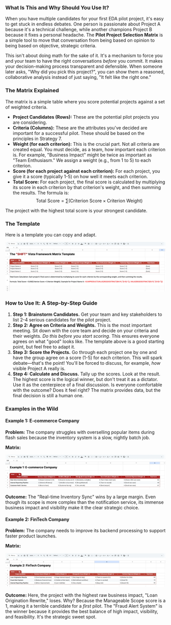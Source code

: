 ### What Is This and Why Should You Use It?

When you have multiple candidates for your first EDA pilot project, it's easy to get stuck in endless debates. One person is passionate about Project A because it's a technical challenge, while another champions Project B because it fixes a personal headache. The **Pilot Project Selection Matrix** is a simple tool to move that conversation from being based on opinion to being based on objective, strategic criteria.

This isn't about doing math for the sake of it. It's a mechanism to force you and your team to have the right conversations *before* you commit. It makes your decision-making process transparent and defensible. When someone later asks, "Why did you pick this project?", you can show them a reasoned, collaborative analysis instead of just saying, "It felt like the right one."

### The Matrix Explained

The matrix is a simple table where you score potential projects against a set of weighted criteria.

* **Project Candidates (Rows):** These are the potential pilot projects you are considering.
* **Criteria (Columns):** These are the attributes you've decided are important for a successful pilot. These should be based on the principles in Strategy 7.
* **Weight (for each criterion):** This is the crucial part. Not all criteria are created equal. You must decide, as a team, how important each criterion is. For example, "Business Impact" might be twice as important as "Team Enthusiasm." We assign a weight (e.g., from 1 to 5) to each criterion.
* **Score (for each project against each criterion):** For each project, you give it a score (typically 1-5) on how well it meets each criterion.
* **Total Score:** For each project, the final score is calculated by multiplying its score in each criterion by that criterion's weight, and then summing the results. The formula is:
    $$\text{Total Score} = \sum (\text{Criterion Score} \times \text{Criterion Weight})$$

The project with the highest total score is your strongest candidate.

### The Template

Here is a template you can copy and adapt.

[![The shift vista framwork matrix template](/public/static/images/The-Matrix-Template-Google-Sheets.webp 'The shift vista framwork matrix template')](https://docs.google.com/spreadsheets/d/1GHZWpfqqSuumx-yFS5ZsK-3rVh_Pn0kygJXTL5iOx9g/edit?usp=sharing)


### How to Use It: A Step-by-Step Guide

1.  **Step 1: Brainstorm Candidates.** Get your team and key stakeholders to list 2-4 serious candidates for the pilot project.
2.  **Step 2: Agree on Criteria and Weights.** This is the most important meeting. Sit down with the core team and decide on your criteria and their weights. *Do this before you start scoring*. This ensures everyone agrees on what "good" looks like. The template above is a good starting point, but feel free to adapt it.
3.  **Step 3: Score the Projects.** Go through each project one by one and have the group agree on a score (1-5) for each criterion. This will spark debate—that's the point! You'll be forced to discuss, for example, *how* visible Project A really is.
4.  **Step 4: Calculate and Discuss.** Tally up the scores. Look at the result. The highest score is the logical winner, but don't treat it as a dictator. Use it as the centerpiece of a final discussion. Is everyone comfortable with the outcome? Does it feel right? The matrix provides data, but the final decision is still a human one.

### Examples in the Wild

#### Example 1: E-commerce Company

**Problem:** The company struggles with overselling popular items during flash sales because the inventory system is a slow, nightly batch job.

**Matrix:**

[![The shift vista framwork matrix template](/public/static/images/The-Matrix-Template-Google-Sheets-1.webp 'The shift vista framwork matrix template')](https://docs.google.com/spreadsheets/d/1GHZWpfqqSuumx-yFS5ZsK-3rVh_Pn0kygJXTL5iOx9g/edit?usp=sharing)

**Outcome:** The "Real-time Inventory Sync" wins by a large margin. Even though its scope is more complex than the notification service, its immense business impact and visibility make it the clear strategic choice.

#### Example 2: FinTech Company

**Problem:** The company needs to improve its backend processing to support faster product launches.

**Matrix:**

[![The shift vista framwork matrix template](/public/static/images/The-Matrix-Template-Google-Sheets-2.webp 'The shift vista framwork matrix template')](https://docs.google.com/spreadsheets/d/1GHZWpfqqSuumx-yFS5ZsK-3rVh_Pn0kygJXTL5iOx9g/edit?usp=sharing)

**Outcome:** Here, the project with the highest raw business impact, "Loan Origination Rewrite," loses. Why? Because the Manageable Scope score is a 1, making it a terrible candidate for a *first* pilot. The "Fraud Alert System" is the winner because it provides the best balance of high impact, visibility, and feasibility. It's the strategic sweet spot.